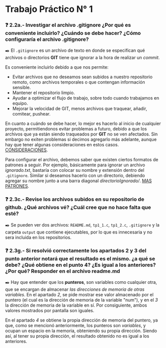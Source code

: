 # Trabajo Práctico N° 1
### :question: 2.2a.- Investigar el archivo .gitignore ¿Por qué es conveniente incluirlo? ¿Cuándo se debe hacer? ¿Cómo configuraría el archivo .gitignore?   

:black_nib: El `.gitignore` es un archivo de texto en donde se especifican qué archivos o directorios **GIT** tiene que ignorar a la hora de realizar un _commit_.

Es conveniente incluirlo debido a que nos permite:
- Evitar archivos que no deseamos sean subidos a nuestro repositorio remoto, como archivos temporales o que contengan información sensible.
- Mantener el repositorio limpio.
- Ayudar a optimizar el flujo de trabajo, sobre todo cuando trabajamos en equipo.
- Mejorar la velocidad de GIT, menos archivos que traquear, añadir, comitear, pushear.

En cuanto a cuándo se debe hacer, lo mejor es hacerlo al inicio de cualquier proyecto, permitiendonos evitar problemas a futuro, debido a que los archivos que ya están siendo traqueados por **GIT** no se ven afectados. Sin embargo no exiten problemas si decimos agregarlo más adelante, aunque hay que tener algunas consideraciones en estos casos. [CONSIDERACIONES](https://git-scm.com/docs/gitignore#_notes).

Para configurar el archivo, debemos saber que existen ciertos formatos de patrones a seguir. Por ejemplo, básicamente para ignorar un archivo _ignorado.txt_, bastaría con colocar su nombre y extensión dentro del `.gitignore`. Similar si deseamos hacerlo con un directorio, debiendo agregar su nombre junto a una barra diagonal _directorioIgnorado/_. [MAS PATRONES](https://git-scm.com/docs/gitignore#_pattern_format).

### :question: 2.3c.- Revise los archivos subidos en su repositorio de github. ¿Qué archivos vé? ¿Cuál cree que no hace falta que esté?

:black_nib: Se pueden ver dos archivos: `README.md`, `tp1_1.c`, `tp1_2.c`, `.gitignore` y la carpeta `output` que contiene ejecutables, por lo que es innecesaria y no sera incluida en los repositorios.

### :question: 2.3g.- Si resolvió correctamente los apartados 2 y 3 del punto anterior notará que el resultado es el mismo. ¿a qué se debe? ¿Qué obtiene en el punto 4? ¿Es igual a los anteriores? ¿Por qué? Responder en el archivo readme.md

:black_nib: Hay que entender que los **punteros**, son variables como cualquier otra, que se encargan de almacenar _las direcciones de memoria de otras variables_. En el apartado _2_, se pide mostrar ese valor almacenado por el puntero (el cual es la dirección de memoria de la variable "num"), y en el _3_ la dirección de memoria de la variable en sí. Por consiguiente, ambos valores mostrados por pantalla son iguales. 

En el apartado _4_ se obtiene la propia dirección de memoria del puntero, ya que, como se mencionó anteriormente, los punteros son _variables_, y ocupan un espacio en la memoria, obteniendo su propia dirección. Siendo así, al tener su propia dirección, el resultado obtenido no es igual a los anteriores.
